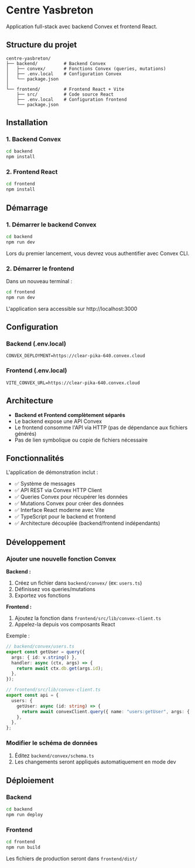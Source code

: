 # Centre Yasbreton

Application full-stack avec backend Convex et frontend React.

## Structure du projet

```
centre-yasbreton/
├── backend/          # Backend Convex
│   ├── convex/       # Fonctions Convex (queries, mutations)
│   ├── .env.local    # Configuration Convex
│   └── package.json
│
└── frontend/         # Frontend React + Vite
    ├── src/          # Code source React
    ├── .env.local    # Configuration frontend
    └── package.json
```

## Installation

### 1. Backend Convex

```bash
cd backend
npm install
```

### 2. Frontend React

```bash
cd frontend
npm install
```


## Démarrage

### 1. Démarrer le backend Convex

```bash
cd backend
npm run dev
```

Lors du premier lancement, vous devrez vous authentifier avec Convex CLI.

### 2. Démarrer le frontend

Dans un nouveau terminal :

```bash
cd frontend
npm run dev
```

L'application sera accessible sur http://localhost:3000

## Configuration

### Backend (.env.local)
```
CONVEX_DEPLOYMENT=https://clear-pika-640.convex.cloud
```

### Frontend (.env.local)
```
VITE_CONVEX_URL=https://clear-pika-640.convex.cloud
```

## Architecture

- **Backend et Frontend complètement séparés**
- Le backend expose une API Convex
- Le frontend consomme l'API via HTTP (pas de dépendance aux fichiers générés)
- Pas de lien symbolique ou copie de fichiers nécessaire

## Fonctionnalités

L'application de démonstration inclut :
- ✅ Système de messages
- ✅ API REST via Convex HTTP Client
- ✅ Queries Convex pour récupérer les données
- ✅ Mutations Convex pour créer des données
- ✅ Interface React moderne avec Vite
- ✅ TypeScript pour le backend et frontend
- ✅ Architecture découplée (backend/frontend indépendants)

## Développement

### Ajouter une nouvelle fonction Convex

**Backend :**
1. Créez un fichier dans `backend/convex/` (ex: `users.ts`)
2. Définissez vos queries/mutations
3. Exportez vos fonctions

**Frontend :**
1. Ajoutez la fonction dans `frontend/src/lib/convex-client.ts`
2. Appelez-la depuis vos composants React

Exemple :
```typescript
// backend/convex/users.ts
export const getUser = query({
  args: { id: v.string() },
  handler: async (ctx, args) => {
    return await ctx.db.get(args.id);
  },
});

// frontend/src/lib/convex-client.ts
export const api = {
  users: {
    getUser: async (id: string) => {
      return await convexClient.query({ name: "users:getUser", args: { id } } as any);
    },
  },
};
```

### Modifier le schéma de données

1. Éditez `backend/convex/schema.ts`
2. Les changements seront appliqués automatiquement en mode dev

## Déploiement

### Backend
```bash
cd backend
npm run deploy
```

### Frontend
```bash
cd frontend
npm run build
```

Les fichiers de production seront dans `frontend/dist/`
